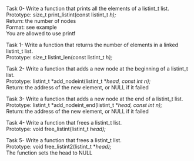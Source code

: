 Task 0- Write a function that prints all the elements of a listint_t list.
<br />
Prototype: size_t print_listint(const listint_t *h);* <br />
Return: the number of nodes <br />
Format: see example <br />
You are allowed to use printf <br />

Task 1- Write a function that returns the number of elements in a linked listint_t list.
<br />
Prototype: size_t listint_len(const listint_t *h);* <br />

Task 2- Write a function that adds a new node at the beginning of a listint_t list.
<br />
Prototype: listint_t *add_nodeint(listint_t **head, const int n);* <br />
Return: the address of the new element, or NULL if it failed <br />

Task 3- Write a function that adds a new node at the end of a listint_t list.
<br />
Prototype: listint_t *add_nodeint_end(listint_t **head, const int n);* <br />
Return: the address of the new element, or NULL if it failed <br /> 

Task 4- Write a function that frees a listint_t list.
<br />
Prototype: void free_listint(listint_t *head);* <br />

Task 5- Write a function that frees a listint_t list.
<br /> 
Prototype: void free_listint2(listint_t \**head);* <br />
The function sets the head to NULL <br />

